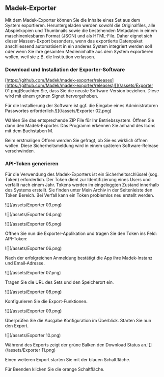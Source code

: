 ## Madek-Exporter

Mit dem Madek-Exporter können Sie die Inhalte eines Set aus dem System exportieren. Heruntergeladen werden sowohl die Originalfiles, alle Abspielkopien und Thumbnails sowie die bestehenden Metadaten in einem maschinenlesbaren Format \(JSON\) und als HTML-File. Daher eignet sich dieser Massen-Export besonders, wenn das exportierte Datenpaket anschliessend automatisiert in ein anderes System integriert werden soll oder wenn Sie ihre gesamten Medieninhalte aus dem System exportieren wollen, weil sie z.B. die Institution verlassen.

### **Download und Installation der Exporter-Software**

[https://github.com/Madek/madek-exporter/releases](https://github.com/Madek/madek-exporter/releases)![](/assets/Exporter 01.png)Beachten Sie, dass Sie die neuste Software-Version beziehen. Diese wird mit einem grünen Signet hervorgehoben.

Für die Installierung der Software ist ggf. die Eingabe eines Administratoren Passwortes erforderlich.![](/assets/Exporter 02.png)

Wählen Sie das entsprechende ZIP File für Ihr Betriebssystem. Öffnen Sie dann den Madek-Exporter. Das Programm erkennen Sie anhand des Icons mit dem Buchstaben M.

Beim erstmaligen Öffnen werden Sie gefragt, ob Sie es wirklich öffnen wollen. Diese Sicherheitsmeldung wird in einem späteren Software-Release verschwinden.

### **API-Token generieren**

Für die Verwendung des Madek-Exporters ist ein Sicherheitsschlüssel \(sog. Token\) erforderlich. Der Token dient zur Identifizierung eines Users und verfällt nach einem Jahr. Tokens werden im eingeloggten Zustand innerhalb des Systems erstellt. Sie finden unter Mein Archiv in der Seitenleiste den Token Bereich. Bei Verfall kann ein Token problemlos neu erstellt werden.

![](/assets/Exporter 03.png)

![](/assets/Exporter 04.png)

![](/assets/Exporter 05.png)

Öffnen Sie nun die Exporter-Applikation und tragen Sie den Token ins Feld: API-Token:

![](/assets/Exporter 06.png)

Nach der erfolgreichen Anmeldung bestätigt die App ihre Madek-Instanz und Email-Adresse.

![](/assets/Exporter 07.png)

Tragen Sie die URL des Sets und den Speicherort ein.

![](/assets/Exporter 08.png)

Konfigurieren Sie die Export-Funktionen.

![](/assets/Exporter 09.png)

Überprüfen Sie die Ausgabe Konfiguration im Überblick. Starten Sie nun den Export.

![](/assets/Exporter 10.png)

Während des Exports zeigt der grüne Balken den Download Status an.![](/assets/Exporter 11.png)

Einen weiteren Export starten Sie mit der blauen Schaltfläche.

Für Beenden klicken Sie die orange Schaltfläche.

